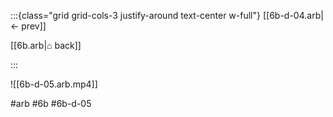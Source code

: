:::{class="grid grid-cols-3 justify-around text-center w-full"}
[[6b-d-04.arb|← prev]]

[[6b.arb|⌂ back]]

<span/>

:::

![[6b-d-05.arb.mp4]]

#arb #6b #6b-d-05

